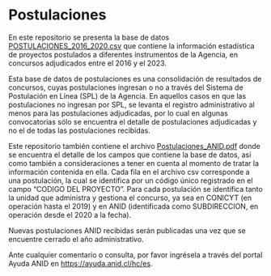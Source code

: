 # Postulaciones

En este repositorio se presenta la base de datos [POSTULACIONES_2016_2020.csv](https://github.com/ANID-GITHUB/Postulaciones/blob/657902a913a2446b7e0fb0e71217c773a46ff93e/POSTULACIONES_2016_2020.csv) que contiene la información estadística de proyectos postulados a diferentes instrumentos de la Agencia, en concursos adjudicados entre el 2016 y el 2023. 

Esta base de datos de postulaciones es una consolidación de resultados de concursos, cuyas postulaciones ingresan o no a través del Sistema de Postulación en Línea (SPL) de la Agencia. En aquellos casos en que las postulaciones no ingresan por SPL, se levanta el registro administrativo al menos para las postulaciones adjudicadas, por lo cual en algunas convocatorias sólo se encuentra el detalle de postulaciones adjudicadas y no el de todas las postulaciones recibidas.

Este repositorio también contiene el archivo [Postulaciones_ANID.pdf](https://github.com/ANID-GITHUB/Postulaciones/blob/657902a913a2446b7e0fb0e71217c773a46ff93e/Postulaciones_ANID.pdf) donde se encuentra el detalle de los campos que contiene la base de datos, así como también a consideraciones a tener en cuenta al momento de tratar la información contenida en ella.  Cada fila en el archivo csv corresponde a una postulación, la cual se identifica por un código único registrado en el campo “CODIGO DEL PROYECTO”. Para cada postulación se identifica tanto la unidad que administra y gestiona el concurso, ya sea en CONICYT (en operación hasta el 2019) y en ANID (identificada como SUBDIRECCION, en operación desde el 2020 a la fecha). 

Nuevas postulaciones ANID recibidas serán publicadas una vez que se encuentre cerrado el año administrativo.

Ante cualquier comentario o consulta, por favor ingrésela a través del portal Ayuda ANID en https://ayuda.anid.cl/hc/es.
